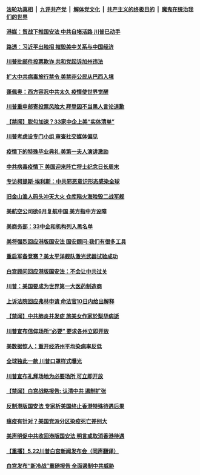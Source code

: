 

####  [法轮功真相](../../../../basic/blob/master/README.md?t=05252202) &nbsp;|&nbsp; [九评共产党](../../../../9ping.md/blob/master/README.md?t=05252202) &nbsp;|&nbsp; [解体党文化](../../../../jtdwh.md/blob/master/README.md?t=05252202)  &nbsp;|&nbsp; [共产主义的终极目的](../../../../gczydzjmd.md/blob/master/README.md?t=05252202) &nbsp;|&nbsp; [魔鬼在统治我们的世界](../../../../mgztzwmdsj.md/blob/master/README.md?t=05252202) 

#### [港媒：贸战下推国安法 中共自堵活路 川普已动手](../pages/prog203/a102855391.md?t=05252202) 

#### [路透︰习近平出险招 摧毁美中关系与中国经济](../pages/prog203/a102855219.md?t=05252202) 

#### [川普批邮件投票欺诈 共和党起诉加州违法](../pages/prog203/a102855197.md?t=05252202) 

#### [扩大中共病毒旅行禁令 美禁非公民从巴西入境](../pages/prog203/a102855120.md?t=05252202) 

#### [蓬佩奥：西方容忍中共太久 疫情使世界觉醒](../pages/prog203/a102855077.md?t=05252202) 

#### [川普重申邮寄投票风险大 拜登因不当黑人言论道歉](../pages/prog203/a102855061.md?t=05252202) 

#### [【禁闻】脱勾加速？33家中企上美“实体清单”](../pages/prog203/a102855067.md?t=05252202) 

#### [川普考虑设专门小组 审查社交媒体偏见](../pages/prog203/a102855035.md?t=05252202) 

#### [疫情下的特殊毕业典礼 美第一夫人演讲激励](../pages/prog203/a102855030.md?t=05252202) 

#### [中共病毒疫情下 美国迎来阵亡将士纪念日长周末](../pages/prog203/a102854950.md?t=05252202) 

#### [专访柯提斯‧埃利斯：中共邪恶意识形态感染全球](../pages/prog203/a102854904.md?t=05252202) 

#### [旧金山渔人码头冲天大火 仓库陷火海险毁二战军舰](../pages/prog203/a102854690.md?t=05252202) 

#### [美航空公司欲6月复航中国 美方指中方设障](../pages/prog203/a102854512.md?t=05252202) 

#### [美商务部：33中企和机构列入黑名单](../pages/prog203/a102854506.md?t=05252202) 

#### [美将强烈回应港版国安法 国安顾问:我们有很多工具](../pages/prog203/a102854487.md?t=05252202) 

#### [重启军备竞赛？美太平洋舰队激光武器试验成功](../pages/prog203/a102854419.md?t=05252202) 

#### [白宫顾问回应港版国安法：不会让中共过关](../pages/prog203/a102854387.md?t=05252202) 

#### [川普：美国要成为世界第一大医药制造商](../pages/prog203/a102854323.md?t=05252202) 

#### [上诉法院回应弗林申请 命法官10日内给出解释](../pages/prog203/a102853853.md?t=05252202) 

#### [【禁闻】中共肺炎并发症 旅美女作家於梨华病逝](../pages/prog203/a102853840.md?t=05252202) 

#### [川普宣布信仰场所“必要” 要求各州立即开放](../pages/prog203/a102853747.md?t=05252202) 

#### [美数据惊人：重开经济州平均染病率反低](../pages/prog203/a102853619.md?t=05252202) 

#### [全球独此一款 川普口罩样式曝光](../pages/prog203/a102853704.md?t=05252202) 

#### [川普宣布礼拜场地为必要场所 可立即开放](../pages/prog203/a102853768.md?t=05252202) 

#### [【禁闻】白宫战略报告: 认清中共 遏制扩张](../pages/prog203/a102853750.md?t=05252202) 

#### [反制港版国安法 专家析美国终止香港特殊待遇后果](../pages/prog203/a102853678.md?t=05252202) 

#### [瘟疫有针对？美国党派分区染疫死亡差别大](../pages/prog203/a102853725.md?t=05252202) 

#### [美声明促中共收回港版国安法 明言或取消香港待遇](../pages/prog203/a102853602.md?t=05252202) 

#### [【重播】5.22川普白宫新闻发布会（同声翻译）](../pages/prog203/a102853584.md?t=05252202) 

#### [白宫发布“新冷战”重磅报告 全面遏制中共威胁](../pages/prog203/a102852794.md?t=05252202) 

